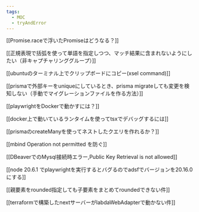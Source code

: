 ```yaml
---
tags:
  - MOC
  - tryAndError
---
```

[[Promise.raceで浮いたPromiseはどうなる？]]

[[正規表現で括弧を使って単語を指定しつつ、マッチ結果に含まれないようにしたい（非キャプチャリンググループ）]]

[[ubuntuのターミナル上でクリップボードにコピー(xsel command)]]

[[prismaで外部キーをuniqueにしているとき、prisma migrateしても変更を検知しない（手動でマイグレーションファイルを作る方法）]]

[[playwrightをDockerで動かすには？]]

[[docker上で動いているランタイムを使ってtsxでデバッグするには]]

[[prismaのcreateManyを使ってネストしたクエリを作れるか？]]

[[mbind Operation not permitted を防ぐ]]

[[DBeaverでのMysql接続時エラー,Public Key Retrieval is not allowed]]

[[node 20.6.1 でplaywrightを実行するとバグるのでadsfでバージョンを20.16.0 にする]]

[[親要素をrounded指定しても子要素をまとめてroundedできない件]]

[[terraformで構築したnextサーバーがlabdaWebAdapterで動かない件]]